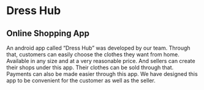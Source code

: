# Dress Hub
## Online Shopping App

An android app called “Dress Hub” was developed by our team. 
Through that, customers can easily choose the clothes they want 
from home. Available in any size and at a very reasonable price. And 
sellers can create their shops under this app. Their clothes can be sold 
through that. Payments can also be made easier through this app. We 
have designed this app to be convenient for the customer as well as 
the seller.
